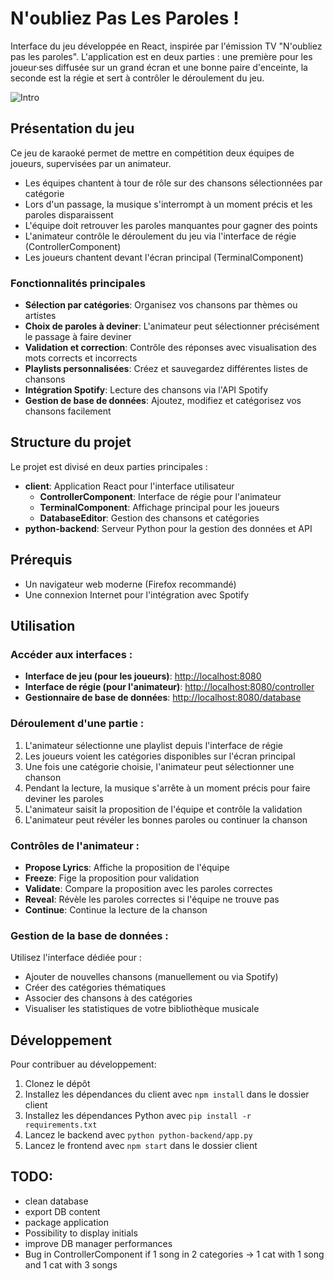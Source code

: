 # N'oubliez Pas Les Paroles !

Interface du jeu développée en React, inspirée par l'émission TV "N'oubliez pas les paroles". L'application est en deux parties : une première pour les joueur·ses diffusée sur un grand écran et une bonne paire d'enceinte, la seconde est la régie et sert à contrôler le déroulement du jeu.

![Intro](intro.gif)

## Présentation du jeu

Ce jeu de karaoké permet de mettre en compétition deux équipes de joueurs, supervisées par un animateur. 

- Les équipes chantent à tour de rôle sur des chansons sélectionnées par catégorie
- Lors d'un passage, la musique s'interrompt à un moment précis et les paroles disparaissent
- L'équipe doit retrouver les paroles manquantes pour gagner des points
- L'animateur contrôle le déroulement du jeu via l'interface de régie (ControllerComponent)
- Les joueurs chantent devant l'écran principal (TerminalComponent)

### Fonctionnalités principales

- **Sélection par catégories**: Organisez vos chansons par thèmes ou artistes
- **Choix de paroles à deviner**: L'animateur peut sélectionner précisément le passage à faire deviner
- **Validation et correction**: Contrôle des réponses avec visualisation des mots corrects et incorrects
- **Playlists personnalisées**: Créez et sauvegardez différentes listes de chansons
- **Intégration Spotify**: Lecture des chansons via l'API Spotify
- **Gestion de base de données**: Ajoutez, modifiez et catégorisez vos chansons facilement

## Structure du projet

Le projet est divisé en deux parties principales :
- **client**: Application React pour l'interface utilisateur
  - **ControllerComponent**: Interface de régie pour l'animateur
  - **TerminalComponent**: Affichage principal pour les joueurs
  - **DatabaseEditor**: Gestion des chansons et catégories
- **python-backend**: Serveur Python pour la gestion des données et API

## Prérequis

<!-- - Docker pour l'installation via conteneur -->
- Un navigateur web moderne (Firefox recommandé)
- Une connexion Internet pour l'intégration avec Spotify

<!-- ## Build

Depuis la racine du projet :

```shell
docker build . -t noplp
``` -->

## Utilisation
<!-- 
### Démarrer le serveur : 

```shell
docker run --rm -p 8080:8080 noplp
``` -->

### Accéder aux interfaces :

- **Interface de jeu (pour les joueurs)**: [http://localhost:8080](http://localhost:8080)
- **Interface de régie (pour l'animateur)**: [http://localhost:8080/controller](http://localhost:8080/controller)
- **Gestionnaire de base de données**: [http://localhost:8080/database](http://localhost:8080/database)

### Déroulement d'une partie :

1. L'animateur sélectionne une playlist depuis l'interface de régie
2. Les joueurs voient les catégories disponibles sur l'écran principal
3. Une fois une catégorie choisie, l'animateur peut sélectionner une chanson
4. Pendant la lecture, la musique s'arrête à un moment précis pour faire deviner les paroles
5. L'animateur saisit la proposition de l'équipe et contrôle la validation
6. L'animateur peut révéler les bonnes paroles ou continuer la chanson

### Contrôles de l'animateur :

- **Propose Lyrics**: Affiche la proposition de l'équipe
- **Freeze**: Fige la proposition pour validation
- **Validate**: Compare la proposition avec les paroles correctes
- **Reveal**: Révèle les paroles correctes si l'équipe ne trouve pas
- **Continue**: Continue la lecture de la chanson

### Gestion de la base de données :

Utilisez l'interface dédiée pour :
- Ajouter de nouvelles chansons (manuellement ou via Spotify)
- Créer des catégories thématiques
- Associer des chansons à des catégories
- Visualiser les statistiques de votre bibliothèque musicale

## Développement

Pour contribuer au développement:
1. Clonez le dépôt
2. Installez les dépendances du client avec `npm install` dans le dossier client
3. Installez les dépendances Python avec `pip install -r requirements.txt`
4. Lancez le backend avec `python python-backend/app.py`
5. Lancez le frontend avec `npm start` dans le dossier client

## TODO:
- clean database
- export DB content
- package application
- Possibility to display initials
- improve DB manager performances
- Bug in ControllerComponent if 1 song in 2 categories -> 1 cat with 1 song and 1 cat with 3 songs